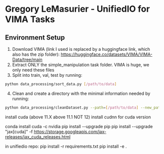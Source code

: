 # Gregory LeMasurier - UnifiedIO for VIMA Tasks

## Environment Setup
1. Download VIMA (link I used is replaced by a huggingface link, which also has the zip folder): https://huggingface.co/datasets/VIMA/VIMA-Data/tree/main
2. Extract ONLY the simple_manipulation task folder. VIMA is huge, we only need these files
3. Split into train, val, test by running:  
```bash
python data_processing/sort_data.py [/path/to/data]
```
4. Clean and create a directory with the minimal information needed by running:  
```bash
python data_processing/cleanDataset.py --path=[/path/to/data] --new_path=[OPTIONAL /path/to/put/clean/data OR LEAVE OUT TO NOT CREATE A NEW DIRECTORY]
```

install cuda (above 11.X above 11.1 NOT 12)
install cudnn for cuda version

conda install cuda -c nvidia
pip install --upgrade pip
pip install --upgrade "jax[cuda]" -f https://storage.googleapis.com/jax-releases/jax_cuda_releases.html

in unifiedio repo:
pip install -r requirements.txt
pip install -e .